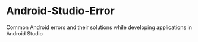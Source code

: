 # Android-Studio-Error
Common Android errors and their solutions while developing applications in Android Studio
